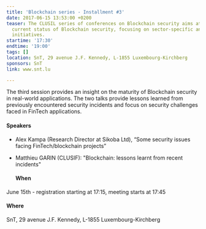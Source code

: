 ```yaml
---
title: 'Blockchain series - Installment #3'
date: 2017-06-15 13:53:00 +0200
teaser: The CLUSIL series of conferences on Blockchain security aims at surveying
  current status of Blockchain security, focusing on sector-specific and national
  initiatives.
startime: '17:30'
endtime: '19:00'
tags: []
location: SnT, 29 avenue J.F. Kennedy, L-1855 Luxembourg-Kirchberg
sponsors: SnT
link: www.snt.lu

---
```

The third session provides an insight on the maturity of Blockchain security in real-world applications. The two talks provide lessons learned from previously encountered security incidents and focus on security challenges faced in FinTech applications.

#### Speakers

* Alex Kampa (Research Director at Sikoba Ltd), “Some security issues facing FinTech/blockchain projects”
* Matthieu GARIN (CLUSIF): "Blockchain: lessons learnt from recent incidents"

  #### When

June 15th - registration starting at 17:15, meeting starts at 17:45

#### Where

SnT, 29 avenue J.F. Kennedy, L-1855 Luxembourg-Kirchberg